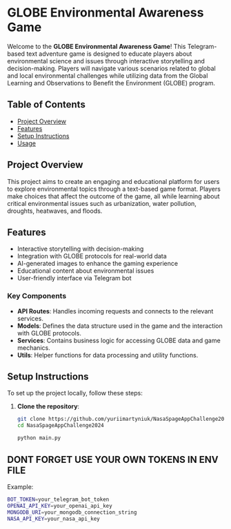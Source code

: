 # GLOBE Environmental Awareness Game

Welcome to the **GLOBE Environmental Awareness Game**! This Telegram-based text adventure game is designed to educate players about environmental science and issues through interactive storytelling and decision-making. Players will navigate various scenarios related to global and local environmental challenges while utilizing data from the Global Learning and Observations to Benefit the Environment (GLOBE) program.

## Table of Contents

- [Project Overview](#project-overview)
- [Features](#features)
- [Setup Instructions](#setup-instructions)
- [Usage](#key-components)

## Project Overview

This project aims to create an engaging and educational platform for users to explore environmental topics through a text-based game format. Players make choices that affect the outcome of the game, all while learning about critical environmental issues such as urbanization, water pollution, droughts, heatwaves, and floods.

## Features

- Interactive storytelling with decision-making
- Integration with GLOBE protocols for real-world data
- AI-generated images to enhance the gaming experience
- Educational content about environmental issues
- User-friendly interface via Telegram bot

### Key Components

- **API Routes**: Handles incoming requests and connects to the relevant services.
- **Models**: Defines the data structure used in the game and the interaction with GLOBE protocols.
- **Services**: Contains business logic for accessing GLOBE data and game mechanics.
- **Utils**: Helper functions for data processing and utility functions.

## Setup Instructions

To set up the project locally, follow these steps:

1. **Clone the repository**:
   ```bash
   git clone https://github.com/yuriimartyniuk/NasaSpageAppChallenge2024.git
   cd NasaSpageAppChallenge2024

   python main.py
## DONT FORGET USE YOUR OWN TOKENS IN ENV FILE
Example:

```bash
BOT_TOKEN=your_telegram_bot_token
OPENAI_API_KEY=your_openai_api_key
MONGODB_URI=your_mongodb_connection_string
NASA_API_KEY=your_nasa_api_key

